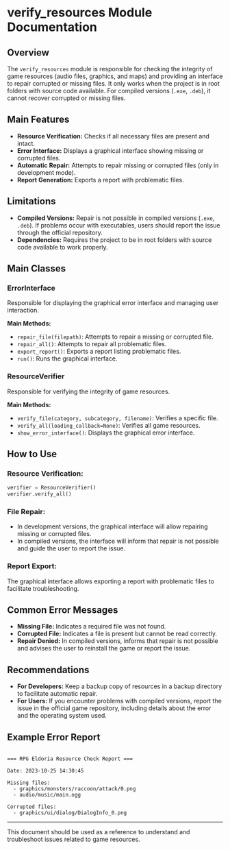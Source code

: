 # verify_resources Module Documentation

## Overview

The `verify_resources` module is responsible for checking the integrity of game resources (audio files, graphics, and maps) and providing an interface to repair corrupted or missing files. It only works when the project is in root folders with source code available. For compiled versions (`.exe`, `.deb`), it cannot recover corrupted or missing files.

## Main Features

- **Resource Verification:** Checks if all necessary files are present and intact.
- **Error Interface:** Displays a graphical interface showing missing or corrupted files.
- **Automatic Repair:** Attempts to repair missing or corrupted files (only in development mode).
- **Report Generation:** Exports a report with problematic files.

## Limitations

- **Compiled Versions:** Repair is not possible in compiled versions (`.exe`, `.deb`). If problems occur with executables, users should report the issue through the official repository.
- **Dependencies:** Requires the project to be in root folders with source code available to work properly.

## Main Classes

### ErrorInterface

Responsible for displaying the graphical error interface and managing user interaction.

**Main Methods:**

- `repair_file(filepath)`: Attempts to repair a missing or corrupted file.
- `repair_all()`: Attempts to repair all problematic files.
- `export_report()`: Exports a report listing problematic files.
- `run()`: Runs the graphical interface.

### ResourceVerifier

Responsible for verifying the integrity of game resources.

**Main Methods:**

- `verify_file(category, subcategory, filename)`: Verifies a specific file.
- `verify_all(loading_callback=None)`: Verifies all game resources.
- `show_error_interface()`: Displays the graphical error interface.

## How to Use

### Resource Verification:


```python
verifier = ResourceVerifier()
verifier.verify_all()
```

### File Repair:

- In development versions, the graphical interface will allow repairing missing or corrupted files.
- In compiled versions, the interface will inform that repair is not possible and guide the user to report the issue.

### Report Export:

The graphical interface allows exporting a report with problematic files to facilitate troubleshooting.

## Common Error Messages

- **Missing File:** Indicates a required file was not found.
- **Corrupted File:** Indicates a file is present but cannot be read correctly.
- **Repair Denied:** In compiled versions, informs that repair is not possible and advises the user to reinstall the game or report the issue.

## Recommendations

- **For Developers:** Keep a backup copy of resources in a backup directory to facilitate automatic repair.
- **For Users:** If you encounter problems with compiled versions, report the issue in the official game repository, including details about the error and the operating system used.

## Example Error Report

```text

=== RPG Eldoria Resource Check Report ===

Date: 2023-10-25 14:30:45

Missing files:
  - graphics/monsters/raccoon/attack/0.png
  - audio/music/main.ogg

Corrupted files:
  - graphics/ui/dialog/DialogInfo_0.png
```

---

This document should be used as a reference to understand and troubleshoot issues related to game resources.
